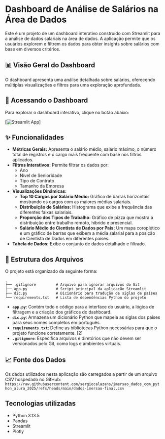 # Dashboard de Análise de Salários na Área de Dados

Este é um projeto de um dashboard interativo construído com Streamlit para a análise de dados salariais na área de dados. A aplicação permite que os usuários explorem e filtrem os dados para obter insights sobre salários com base em diversos critérios.

## 📊 Visão Geral do Dashboard

O dashboard apresenta uma análise detalhada sobre salários, oferecendo múltiplas visualizações e filtros para uma exploração aprofundada.

## 🚀 Acessando o Dashboard

Para explorar o dashboard interativo, clique no botão abaixo:

[![Streamlit App](https://dashboard-salario-area-de-dados.streamlit.app/)]

## ✨ Funcionalidades

*   **Métricas Gerais:** Apresenta o salário médio, salário máximo, o número total de registros e o cargo mais frequente com base nos filtros aplicados.
*   **Filtros Interativos:** Permite filtrar os dados por:
    *   Ano
    *   Nível de Senioridade
    *   Tipo de Contrato
    *   Tamanho da Empresa
*   **Visualizações Dinâmicas:**
    *   **Top 10 Cargos por Salário Médio:** Gráfico de barras horizontais mostrando os cargos com as maiores médias salariais.
    *   **Distribuição de Salários:** Histograma que exibe a frequência das diferentes faixas salariais.
    *   **Proporção dos Tipos de Trabalho:** Gráfico de pizza que mostra a distribuição entre trabalho remoto, híbrido e presencial.
    *   **Salário Médio de Cientista de Dados por País:** Um mapa coroplético e um gráfico de barras que exibem a média salarial para a posição de Cientista de Dados em diferentes países.
*   **Tabela de Dados:** Exibe o conjunto de dados detalhado e filtrado.

## 📂 Estrutura dos Arquivos

O projeto está organizado da seguinte forma:

```
.
├── .gitignore         # Arquivo para ignorar arquivos do Git
├── app.py             # Script principal da aplicação Streamlit
├── dic.py             # Dicionário para tradução de siglas de países
└── requirements.txt   # Lista de dependências Python do projeto
```

*   **`app.py`**: Contém todo o código para a interface do usuário, a lógica de filtragem e a criação dos gráficos do dashboard.
*   **`dic.py`**: Armazena um dicionário Python que mapeia as siglas dos países para seus nomes completos em português.
*   **`requirements.txt`**: Define as bibliotecas Python necessárias para que o projeto funcione corretamente. [2]
*   **`.gitignore`**: Especifica arquivos e diretórios que não devem ser versionados pelo Git, como logs e ambientes virtuais.

## 📈 Fonte dos Dados

Os dados utilizados nesta aplicação são carregados a partir de um arquivo CSV hospedado no GitHub:
`https://raw.githubusercontent.com/sergiocalazans/imersao_dados_com_python_alura_2025/refs/heads/main/dados-imersao-final.csv`

## Tecnologias utilizadas

*   Python 3.13.5
*   Pandas
*   Streamlit
*   Plotly
